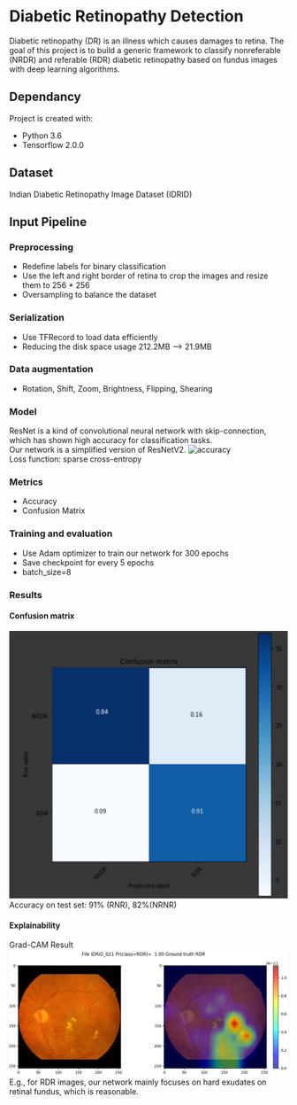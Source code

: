 # Diabetic Retinopathy Detection

Diabetic retinopathy (DR) is an illness which causes damages to retina.
The goal of this project is to build a generic framework to classify nonreferable (NRDR) and referable (RDR) diabetic retinopathy based on fundus images with deep learning algorithms.


## Dependancy
Project is created with:
- Python 3.6
- Tensorflow 2.0.0

## Dataset
Indian Diabetic Retinopathy Image Dataset (IDRID)

## Input Pipeline
### Preprocessing
* Redefine labels for binary classification
* Use the left and right border of retina to crop the images and resize them to 256 * 256
* Oversampling to balance the dataset
### Serialization
* Use TFRecord to load data efficiently
* Reducing the disk space usage 212.2MB --> 21.9MB 
### Data augmentation
* Rotation, Shift, Zoom, Brightness, Flipping, Shearing
### Model
ResNet is a kind of convolutional neural network with skip-connection, which has shown high accuracy for classification tasks.   
Our network is a simplified version of ResNetV2.
![accuracy](https://github.com/LEGO999/Diabetic-Retinopathy-Detection/blob/master/restnet.png)  
Loss function: sparse cross-entropy
### Metrics
* Accuracy
* Confusion Matrix

### Training and evaluation
* Use Adam optimizer to train our network for 300 epochs
* Save checkpoint for every 5 epochs
* batch_size=8

### Results
#### Confusion matrix
![accuracy](https://github.com/Yii99/Diabetic-Algorithm/blob/main/cm.png)  
Accuracy on test set: 91% (RNR), 82%(NRNR)
#### Explainability  
Grad-CAM Result
![deepv](https://github.com/LEGO999/Diabetic-Retinopathy-Detection/blob/master/dpv.png)  
E.g., for RDR images, our network mainly focuses on hard exudates on retinal fundus, which is reasonable. 

